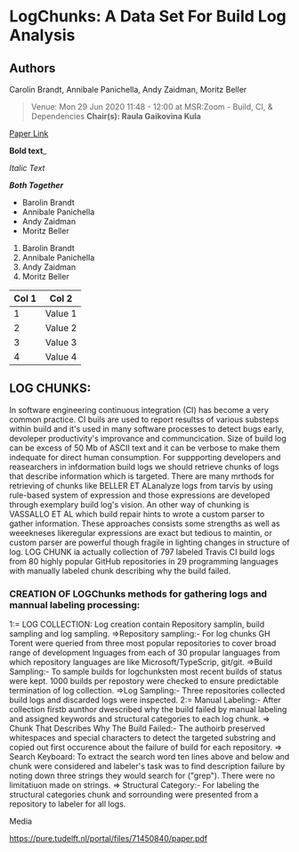 # LogChunks: A Data Set For Build Log Analysis

## Authors
Carolin Brandt, Annibale Panichella, Andy Zaidman, Moritz Beller

>Venue: Mon 29 Jun 2020 11:48 - 12:00 at MSR:Zoom - Build, CI, & Dependencies **Chair(s): Raula Gaikovina Kula**

[Paper Link](https://2020.msrconf.org/details/msr-2020-Data-showcase/2/LogChunks-A-Data-Set-for-Build-Log-Analysis "Click to view")

**Bold text**_

_Italic Text_

**_Both Together_**

*  Barolin Brandt
* Annibale Panichella
* Andy Zaidman
* Moritz Beller

1. Barolin Brandt
2. Annibale Panichella
3. Andy Zaidman
4. Moritz Beller

|Col 1|Col 2|
|-----|-----|
|1| Value 1|
|2| Value 2|
|3| Value 3|
|4| Value 4|
## LOG CHUNKS:
In software engineering continuous integration (CI) has become a very common practice.
CI buils are used to report resultss of various  substeps within build and it's used in many software processes to detect bugs early, devoleper productivity's improvance and communcication.
Size of build log can be excess of 50 Mb of ASCII text and it can be verbose to make them indequate for direct human consumption.  For suppporting developers and reasearchers in infdormation build logs 
we should retrieve chunks of logs that describe information which is targeted. There are many mrthods for retrieving of chunks like BELLER ET ALanalyze logs from tarvis by using rule-based system of  expression and those expressions are developed through exemplary build log's vision. An other way of chunking is VASSALLO ET AL which build repair hints to wrote a custom parser to gather information. These approaches consists some strengths as well as weeekneses likeregular expressions are exact but tedious 
to maintin, or  custom parser are powerful though fragile in lighting changes in structure of log.
LOG CHUNK ia actually collection of 797 labeled Travis CI build logs from 80 highly popular GitHub repositories in 29 programming languages with manually labeled chunk describing why the build failed. 

 ### CREATION OF LOGChunks methods for gathering logs and mannual labeling processing:
1:= LOG COLLECTION: Log creation contain Repository samplin, build sampling and log sampling.
=>Repository sampling:- For log chunks GH Torent were queried from three most popular repositories to cover broad range of development lnguages from each of 30 propular languages from which repository 
languages are like Microsoft/TypeScrip, git/git.
=>Build Sampling:- To sample builds for logchunksten most recent builds of status were kept. 1000  builds per repostory were checked to ensure predictable termination of log collection.
=>Log Sampling:- Three repositories collected build logs and discarded logs were inspected. 
2:= Manual Labeling:- After collection firstb aunthor dwescribed why the build failed by manual labeling and assigned keywords and structural categories to each log chunk. 
=> Chunk That Describes Why The Build Failed:- The authoirb preserved whitespaces and special characters to detect the targeted substring and copied out first occurence about the failure of build for each repository. 
=> Search Keyboard: To extract the search word ten lines above and below and chunk were considered and labeler's task was to find description failure by noting down three strings they would search for 
("grep"). There were no limitatiuon made on strings.
=> Structural Category:- For labeling the structural categories chunk and sorrounding were presented from a repository to labeler for all logs.  

Media

https://pure.tudelft.nl/portal/files/71450840/paper.pdf